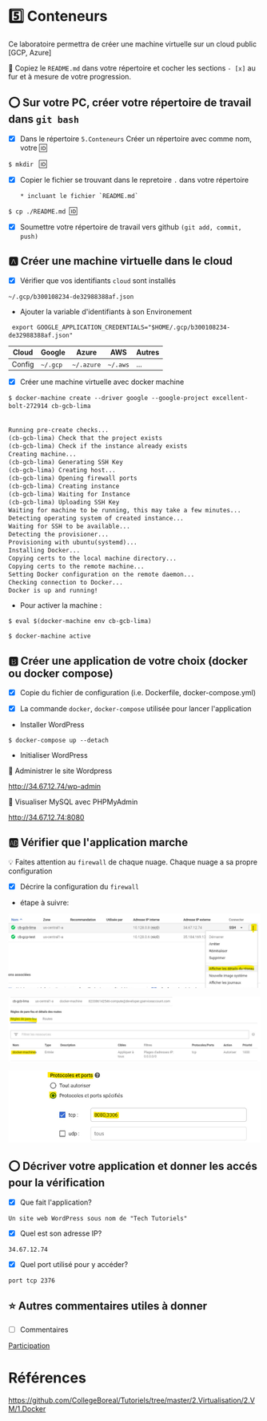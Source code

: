 # :five: Conteneurs

Ce laboratoire permettra de créer une machine virtuelle sur un cloud public [GCP, Azure]

:closed_book: Copiez le `README.md` dans votre répertoire et cocher les sections `- [x]` au fur et à mesure de votre progression.

## :o: Sur votre PC, créer votre répertoire de travail dans `git bash`

- [x] Dans le répertoire `5.Conteneurs` Créer un répertoire avec comme nom, votre :id:

`$ mkdir ` :id:

- [x] Copier le fichier se trouvant dans le repretoire `.` dans votre répertoire

      * incluant le fichier `README.md` 


`$ cp ./README.md `:id:` `

- [x] Soumettre votre répertoire de travail vers github `(git add, commit, push)` 

## :a: Créer une machine virtuelle dans le cloud

- [x] Vérifier que vos identifiants `cloud` sont installés

```
~/.gcp/b300108234-de32988388af.json

```
- Ajouter la variable d'identifiants à son Environement

```
 export GOOGLE_APPLICATION_CREDENTIALS="$HOME/.gcp/b300108234-de32988388af.json"
```

| Cloud  |  Google  | Azure       | AWS      |  Autres |
|--------|----------|-------------|----------|---------|
| Config | `~/.gcp` | `~/.azure`  | `~/.aws` |  ...    |

- [x] Créer une machine virtuelle avec docker machine

```
$ docker-machine create --driver google --google-project excellent-bolt-272914 cb-gcb-lima


Running pre-create checks...
(cb-gcb-lima) Check that the project exists
(cb-gcb-lima) Check if the instance already exists
Creating machine...
(cb-gcb-lima) Generating SSH Key
(cb-gcb-lima) Creating host...
(cb-gcb-lima) Opening firewall ports
(cb-gcb-lima) Creating instance
(cb-gcb-lima) Waiting for Instance
(cb-gcb-lima) Uploading SSH Key
Waiting for machine to be running, this may take a few minutes...
Detecting operating system of created instance...
Waiting for SSH to be available...
Detecting the provisioner...
Provisioning with ubuntu(systemd)...
Installing Docker...
Copying certs to the local machine directory...
Copying certs to the remote machine...
Setting Docker configuration on the remote daemon...
Checking connection to Docker...
Docker is up and running!

```
- Pour activer la machine :

```
$ eval $(docker-machine env cb-gcb-lima)
```
```
$ docker-machine active
```

## :b: Créer une application de votre choix (docker ou docker compose)

- [x] Copie du fichier de configuration (i.e. Dockerfile, docker-compose.yml)

- [x] La commande `docker`, `docker-compose` utilisée pour lancer l'application

- Installer WordPress

```
$ docker-compose up --detach
```
- Initialiser WordPress

📌 Administrer le site Wordpress

http://34.67.12.74/wp-admin

📌 Visualiser MySQL avec PHPMyAdmin

http://34.67.12.74:8080


## :ab: Vérifier que l'application marche

:bulb: Faites attention au `firewall` de chaque nuage. Chaque nuage a sa propre configuration

- [x] Décrire la configuration du `firewall`

- étape à suivre:

![image](images/1.png)

![image](images/2.png)

![image](images/3.png)


## :o: Décriver votre application et donner les accés pour la vérification 

- [x] Que fait l'application?

```
Un site web WordPress sous nom de "Tech Tutoriels"
```

- [x] Quel est son adresse IP?

```
34.67.12.74
```

- [x] Quel port utilisé pour y accéder?

```
port tcp 2376 
```

## :star: Autres commentaires utiles à donner

- [ ] Commentaires

[Participation](Participation.md)

# Références

https://github.com/CollegeBoreal/Tutoriels/tree/master/2.Virtualisation/2.VM/1.Docker
